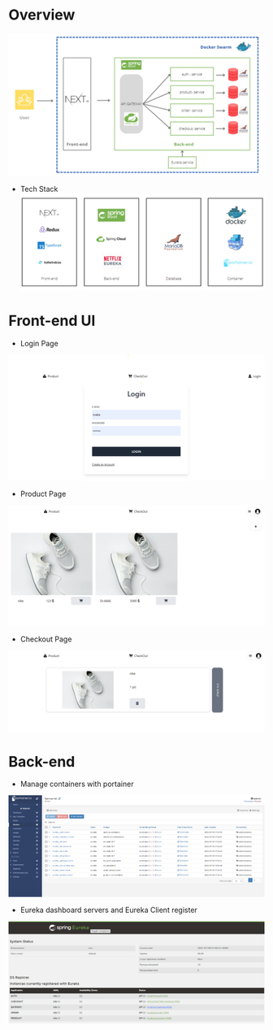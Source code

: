 # Overview
![alt text](https://github.com/Watcharapongkasem/microservices/blob/main/doc/overview-microservice.png?raw=true)

 - Tech Stack 
![alt text](https://github.com/Watcharapongkasem/microservices/blob/main/doc/infa.png?raw=true)
# Front-end UI
 - Login Page
  
![alt text](https://github.com/Watcharapongkasem/microservices/blob/main/doc/login-page.png?raw=true)
 - Product Page
  
![alt text](https://github.com/Watcharapongkasem/microservices/blob/main/doc/product-page.png?raw=true)
 - Checkout Page

![alt text](https://github.com/Watcharapongkasem/microservices/blob/main/doc/checkout-page.png?raw=true) 
# Back-end 
 - Manage containers with portainer

![alt text](https://github.com/Watcharapongkasem/microservices/blob/main/doc/portainer.png?raw=true)
 - Eureka dashboard servers and Eureka Client register
 
![alt text](https://github.com/Watcharapongkasem/microservices/blob/main/doc/eureka-dashboard.png?raw=true)